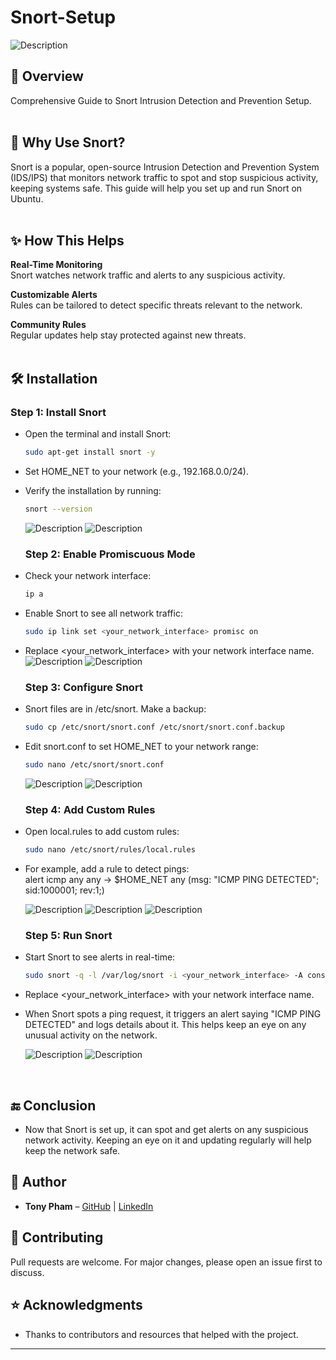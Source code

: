 # Snort-Setup

  ![Description](https://raw.githubusercontent.com/itstonypham/Snort-Setup/refs/heads/images/download.png)

## 📌 Overview
Comprehensive Guide to Snort Intrusion Detection and Prevention Setup.  
<br>

## 🐷 Why Use Snort?
Snort is a popular, open-source Intrusion Detection and Prevention System (IDS/IPS) that monitors network traffic to spot and stop suspicious activity, keeping systems safe. This guide will help you set up and run Snort on Ubuntu.  
<br>

## ✨ How This Helps
**Real-Time Monitoring**  
Snort watches network traffic and alerts to any suspicious activity.

**Customizable Alerts**  
Rules can be tailored to detect specific threats relevant to the network.

**Community Rules**  
Regular updates help stay protected against new threats.  
<br>

## 🛠️ Installation
### Step 1: Install Snort
- Open the terminal and install Snort:

   ```bash
   sudo apt-get install snort -y
   ```
- Set HOME_NET to your network (e.g., 192.168.0.0/24).
- Verify the installation by running:
   ```bash
   snort --version
   ```
  ![Description](https://raw.githubusercontent.com/itstonypham/Snort-Setup/refs/heads/images/image4.png)
  ![Description](https://raw.githubusercontent.com/itstonypham/Snort-Setup/refs/heads/images/image1.png)

  ### Step 2: Enable Promiscuous Mode
- Check your network interface:

   ```bash
   ip a
   ```
- Enable Snort to see all network traffic:
    ```bash
   sudo ip link set <your_network_interface> promisc on
   ```
- Replace <your_network_interface> with your network interface name.
  ![Description](https://raw.githubusercontent.com/itstonypham/Snort-Setup/refs/heads/images/image8.png)
  ![Description](https://raw.githubusercontent.com/itstonypham/Snort-Setup/refs/heads/images/image3.png)
  
  ### Step 3: Configure Snort
- Snort files are in /etc/snort. Make a backup:

   ```bash
   sudo cp /etc/snort/snort.conf /etc/snort/snort.conf.backup
   ```
- Edit snort.conf to set HOME_NET to your network range:
    ```bash
   sudo nano /etc/snort/snort.conf
    ```
  ![Description](https://raw.githubusercontent.com/itstonypham/Snort-Setup/refs/heads/images/image9.png)
  ![Description](https://raw.githubusercontent.com/itstonypham/Snort-Setup/refs/heads/images/image13.png)

  ### Step 4: Add Custom Rules
- Open local.rules to add custom rules:

   ```bash
   sudo nano /etc/snort/rules/local.rules
   ```
- For example, add a rule to detect pings:  
alert icmp any any -> $HOME_NET any (msg: "ICMP PING DETECTED"; sid:1000001; rev:1;)

  ![Description](https://raw.githubusercontent.com/itstonypham/Snort-Setup/refs/heads/images/image6.png)
  ![Description](https://raw.githubusercontent.com/itstonypham/Snort-Setup/refs/heads/images/image11.png)
  ![Description](https://raw.githubusercontent.com/itstonypham/Snort-Setup/refs/heads/images/image5.png)

  ### Step 5: Run Snort
- Start Snort to see alerts in real-time:

   ```bash
   sudo snort -q -l /var/log/snort -i <your_network_interface> -A console -c /etc/snort/snort.conf
   ```
- Replace <your_network_interface> with your network interface name.
- When Snort spots a ping request, it triggers an alert saying "ICMP PING DETECTED" and logs details about it. This helps keep an eye on any unusual activity on the network.

  ![Description](https://raw.githubusercontent.com/itstonypham/Snort-Setup/refs/heads/images/image7.png)
  ![Description](https://raw.githubusercontent.com/itstonypham/Snort-Setup/refs/heads/images/image2.png)  
<br>

## 🔚 Conclusion
- Now that Snort is set up, it can spot and get alerts on any suspicious network activity. Keeping an eye on it and updating regularly will help keep the network safe.

## 👤 Author
- **Tony Pham** – [GitHub](https://github.com/itstonypham) | [LinkedIn](https://www.linkedin.com/in/itstonypham/)

## 🤝 Contributing
Pull requests are welcome. For major changes, please open an issue first to discuss.  


## ⭐ Acknowledgments
- Thanks to contributors and resources that helped with the project.

---
